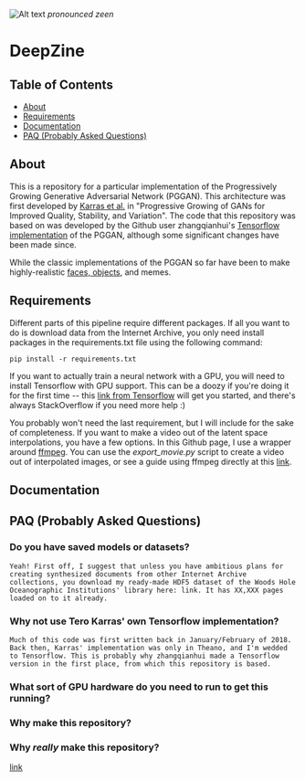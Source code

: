 ![Alt text](./resources/logo.png?raw=true "DeepZine")
_pronounced zeen_

# DeepZine

## Table of Contents
- [About](#about)
- [Requirements](#requirements) 
- [Documentation](#documentation)
- [PAQ (Probably Asked Questions)](#paq)

## About

This is a repository for a particular implementation of the Progressively Growing Generative Adversarial Network (PGGAN). This architecture was first developed by [Karras et al.](https://github.com/tkarras/progressive_growing_of_gans) in "Progressive Growing of GANs for Improved Quality, Stability, and Variation". The code that this repository was based on was developed by the Github user zhangqianhui's [Tensorflow implementation](https://github.com/zhangqianhui/progressive_growing_of_gans_tensorflow) of the PGGAN, although some significant changes have been made since.

While the classic implementations of the PGGAN so far have been to make highly-realistic [faces, objects](https://www.youtube.com/watch?v=XOxxPcy5Gr4), and memes. 

## Requirements

Different parts of this pipeline require different packages. If all you want to do is download data from the Internet Archive, you only need install packages in the requirements.txt file using the following command:

`pip install -r requirements.txt`

If you want to actually train a neural network with a GPU, you will need to install Tensorflow with GPU support. This can be a doozy if you're doing it for the first time -- this [link from Tensorflow](https://www.tensorflow.org/install/gpu) will get you started, and there's always StackOverflow if you need more help :)

You probably won't need the last requirement, but I will include for the sake of completeness. If you want to make a video out of the latent space interpolations, you have a few options. In this Github page, I use a wrapper around [ffmpeg](https://www.ffmpeg.org/). You can use the _export_movie.py_ script to create a video out of interpolated images, or see a guide using ffmpeg directly at this [link](http://hamelot.io/visualization/using-ffmpeg-to-convert-a-set-of-images-into-a-video/).

## Documentation

## PAQ (Probably Asked Questions)

### Do you have saved models or datasets?

    Yeah! First off, I suggest that unless you have ambitious plans for creating synthesized documents from other Internet Archive collections, you download my ready-made HDF5 dataset of the Woods Hole Oceanographic Institutions' library here: link. It has XX,XXX pages loaded on to it already.

### Why not use Tero Karras' own Tensorflow implementation?

    Much of this code was first written back in January/February of 2018. Back then, Karras' implementation was only in Theano, and I'm wedded to Tensorflow. This is probably why zhangqianhui made a Tensorflow version in the first place, from which this repository is based. 

### What sort of GPU hardware do you need to run to get this running?

### Why make this repository?

### Why _really_ make this repository?

[link]()